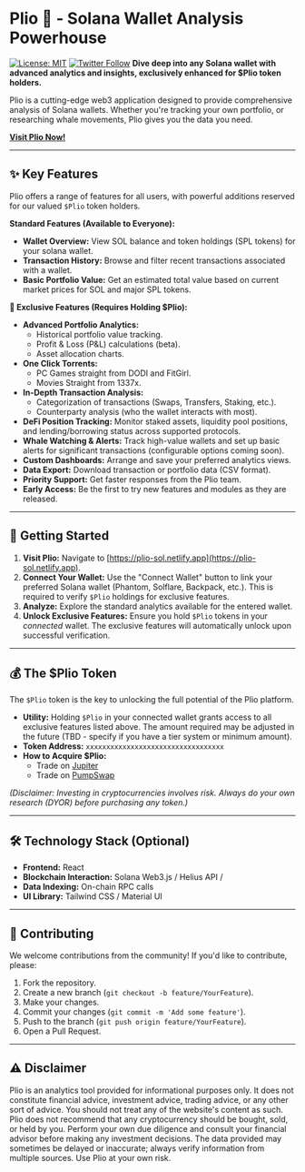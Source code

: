 # Plio 🔎 - Solana Wallet Analysis Powerhouse

[![License: MIT](https://img.shields.io/badge/License-MIT-yellow.svg)](https://opensource.org/licenses/MIT) [![Twitter Follow](https://img.shields.io/twitter/follow/PlioSol?style=social)](https://twitter.com/PlioSol)  **Dive deep into any Solana wallet with advanced analytics and insights, exclusively enhanced for $Plio token holders.**

Plio is a cutting-edge web3 application designed to provide comprehensive analysis of Solana wallets. Whether you're tracking your own portfolio, or researching whale movements, Plio gives you the data you need.

**[Visit Plio Now!]([https://plio-sol.netlify.app])**

---

## ✨ Key Features

Plio offers a range of features for all users, with powerful additions reserved for our valued `$Plio` token holders.

**Standard Features (Available to Everyone):**

* **Wallet Overview:** View SOL balance and token holdings (SPL tokens) for your solana wallet.
* **Transaction History:** Browse and filter recent transactions associated with a wallet.
* **Basic Portfolio Value:** Get an estimated total value based on current market prices for SOL and major SPL tokens.

**💎 Exclusive Features (Requires Holding $Plio):**

* **Advanced Portfolio Analytics:**
    * Historical portfolio value tracking.
    * Profit & Loss (P&L) calculations (beta).
    * Asset allocation charts.
* **One Click Torrents:**
    * PC Games straight from DODI and FitGirl.
    * Movies Straight from 1337x.
* **In-Depth Transaction Analysis:**
    * Categorization of transactions (Swaps, Transfers, Staking, etc.).
    * Counterparty analysis (who the wallet interacts with most).
* **DeFi Position Tracking:** Monitor staked assets, liquidity pool positions, and lending/borrowing status across supported protocols.
* **Whale Watching & Alerts:** Track high-value wallets and set up basic alerts for significant transactions (configurable options coming soon).
* **Custom Dashboards:** Arrange and save your preferred analytics views.
* **Data Export:** Download transaction or portfolio data (CSV format).
* **Priority Support:** Get faster responses from the Plio team.
* **Early Access:** Be the first to try new features and modules as they are released.

---

## 🚀 Getting Started

1.  **Visit Plio:** Navigate to [https://plio-sol.netlify.app](https://plio-sol.netlify.app).
2.  **Connect Your Wallet:** Use the "Connect Wallet" button to link your preferred Solana wallet (Phantom, Solflare, Backpack, etc.). This is required to verify `$Plio` holdings for exclusive features.
4.  **Analyze:** Explore the standard analytics available for the entered wallet.
5.  **Unlock Exclusive Features:** Ensure you hold `$Plio` tokens in your *connected* wallet. The exclusive features will automatically unlock upon successful verification.

---

## 💰 The $Plio Token

The `$Plio` token is the key to unlocking the full potential of the Plio platform.

* **Utility:** Holding `$Plio` in your connected wallet grants access to all exclusive features listed above. The amount required may be adjusted in the future (TBD - specify if you have a tier system or minimum amount).
* **Token Address:** `xxxxxxxxxxxxxxxxxxxxxxxxxxxxxxxxxx`
* **How to Acquire $Plio:**
   * Trade on [Jupiter](https://jup.ag/swap/So11111111111111111111111111111111111111112-YOUR_SOLANA_TOKEN_ADDRESS)
   * Trade on [PumpSwap](https://pump.fun/YOUR_SOLANA_TOKEN_ADDRESS) 

*(Disclaimer: Investing in cryptocurrencies involves risk. Always do your own research (DYOR) before purchasing any token.)*

---

## 🛠 Technology Stack (Optional)

* **Frontend:** React
* **Blockchain Interaction:** Solana Web3.js / Helius API / 
* **Data Indexing:** On-chain RPC calls 
* **UI Library:** Tailwind CSS / Material UI 

---

## 🤝 Contributing

We welcome contributions from the community! If you'd like to contribute, please:

1.  Fork the repository.
2.  Create a new branch (`git checkout -b feature/YourFeature`).
3.  Make your changes.
4.  Commit your changes (`git commit -m 'Add some feature'`).
5.  Push to the branch (`git push origin feature/YourFeature`).
6.  Open a Pull Request.

---

## ⚠️ Disclaimer

Plio is an analytics tool provided for informational purposes only. It does not constitute financial advice, investment advice, trading advice, or any other sort of advice. You should not treat any of the website's content as such. Plio does not recommend that any cryptocurrency should be bought, sold, or held by you. Perform your own due diligence and consult your financial advisor before making any investment decisions. The data provided may sometimes be delayed or inaccurate; always verify information from multiple sources. Use Plio at your own risk.
